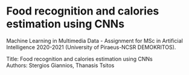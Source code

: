 # Food recognition and calories estimation using CNNs


Machine Learning in Multimedia Data - Assignment for MSc in Artificial Intelligence 2020-2021 (University of Piraeus-NCSR DEMOKRITOS).

Title: Food recognition and calories estimation using CNNs<br>
Authors: Stergios Giannios, Thanasis Tsitos

